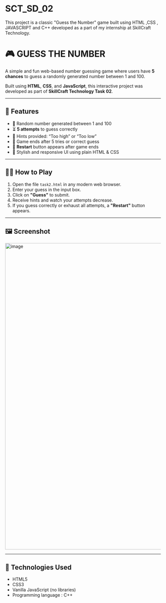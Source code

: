 # SCT_SD_02
This project is a classic "Guess the Number" game built using HTML ,CSS , JAVASCRIPT and C++ developed as a part of my internship at SkillCraft Technology.
# 🎮 GUESS THE NUMBER

A simple and fun web-based number guessing game where users have **5 chances** to guess a randomly generated number between 1 and 100.

Built using **HTML**, **CSS**, and **JavaScript**, this interactive project was developed as part of **SkillCraft Technology Task 02**.

---

## 🌟 Features

- 🎲 Random number generated between 1 and 100
- ⏳ **5 attempts** to guess correctly
- 🧠 Hints provided: “Too high” or “Too low”
- 🛑 Game ends after 5 tries or correct guess
- 🔁 **Restart** button appears after game ends
- 🎨 Stylish and responsive UI using plain HTML & CSS

---

## 🧑‍💻 How to Play

1. Open the file `task2.html` in any modern web browser.
2. Enter your guess in the input box.
3. Click on **"Guess"** to submit.
4. Receive hints and watch your attempts decrease.
5. If you guess correctly or exhaust all attempts, a **"Restart"** button appears.

---

## 🖼️ Screenshot

<img width="1919" height="988" alt="image" src="https://github.com/user-attachments/assets/c7307b60-9598-4598-bd76-646e9af664e7" />


---

## 🔧 Technologies Used

- HTML5
- CSS3
- Vanilla JavaScript (no libraries)
- Programming language : C++





